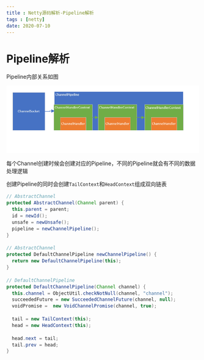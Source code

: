 ```yaml
---
title : Netty源码解析-Pipeline解析
tags : [netty]
date: 2020-07-10
---
```


# Pipeline解析

Pipeline内部关系如图

![img](../../images/1240.png)

每个Channel创建时候会创建对应的Pipeline，不同的Pipeline就会有不同的数据处理逻辑

创建Pipeline的同时会创建``TailContext``和``HeadContext``组成双向链表

```java
// AbstractChannel
protected AbstractChannel(Channel parent) {
  this.parent = parent;
  id = newId();
  unsafe = newUnsafe();
  pipeline = newChannelPipeline();
}

// AbstractChannel
protected DefaultChannelPipeline newChannelPipeline() {
  return new DefaultChannelPipeline(this);
}

// DefaultChannelPipeline
protected DefaultChannelPipeline(Channel channel) {
  this.channel = ObjectUtil.checkNotNull(channel, "channel");
  succeededFuture = new SucceededChannelFuture(channel, null);
  voidPromise =  new VoidChannelPromise(channel, true);

  tail = new TailContext(this);
  head = new HeadContext(this);

  head.next = tail;
  tail.prev = head;
}
```

